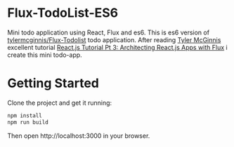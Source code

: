 # Flux-TodoList-ES6
Mini todo application using React, Flux and es6.
This is es6 version of [tylermcginnis/Flux-Todolist](https://github.com/tylermcginnis/Flux-Todolist) todo application. After reading 
[Tyler McGinnis](https://github.com/tylermcginnis) excellent tutorial [React.js Tutorial Pt 3: Architecting React.js Apps with Flux](http://tylermcginnis.com/reactjs-tutorial-pt-3-architecting-react-js-apps-with-flux/) i create this mini todo-app.

# Getting Started
Clone the project and get it running:

```javascript
npm install
npm run build
```

Then open http://localhost:3000 in your browser.
